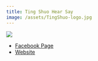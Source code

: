 ```yaml
---
title: Ting Shuo Hear Say
image: /assets/TingShuo-logo.jpg
---
```


![]({{page.image}})

- [Facebook Page](https://www.facebook.com/tingshuostudio)
- [Website](http://tingshuostudio.org/)
